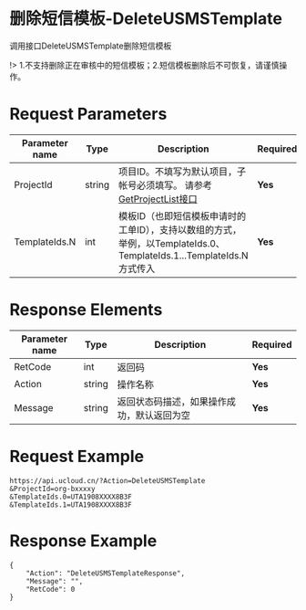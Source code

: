 # 删除短信模板-DeleteUSMSTemplate

调用接口DeleteUSMSTemplate删除短信模板

!> 1.不支持删除正在审核中的短信模板；2.短信模板删除后不可恢复，请谨慎操作。

# Request Parameters
|Parameter name|Type|Description|Required|
|---|---|---|---|
|ProjectId|string|项目ID。不填写为默认项目，子帐号必须填写。 请参考[GetProjectList接口](api/summary/get_project_list)|**Yes**|
|TemplateIds.N|int|模板ID（也即短信模板申请时的工单ID），支持以数组的方式，举例，以TemplateIds.0、TemplateIds.1...TemplateIds.N方式传入|**Yes**|

# Response Elements
|Parameter name|Type|Description|Required|
|---|---|---|---|
|RetCode|int|返回码|**Yes**|
|Action|string|操作名称|**Yes**|
|Message|string|返回状态码描述，如果操作成功，默认返回为空|**Yes**|

# Request Example
```
https://api.ucloud.cn/?Action=DeleteUSMSTemplate
&ProjectId=org-bxxxxy
&TemplateIds.0=UTA1908XXXX8B3F
&TemplateIds.1=UTA1908XXXX8B3F
```

# Response Example
```
{
    "Action": "DeleteUSMSTemplateResponse", 
    "Message": "", 
    "RetCode": 0
}
```

